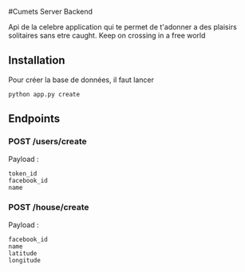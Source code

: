 #Cumets Server Backend

Api de la celebre application qui te permet de t'adonner a des plaisirs solitaires sans etre caught.
Keep on crossing in a free world

## Installation

Pour créer la base de données, il faut lancer
```
python app.py create
```

## Endpoints

### POST /users/create
Payload : 

```
token_id
facebook_id
name
```

### POST /house/create
Payload : 

```
facebook_id
name
latitude
longitude
```

